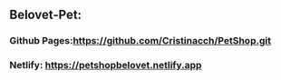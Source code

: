 ## Belovet-Pet: 
### Github Pages:https://github.com/Cristinacch/PetShop.git


### Netlify: https://petshopbelovet.netlify.app
